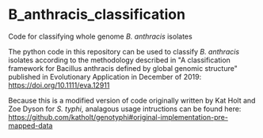 # B_anthracis_classification

Code for classifying whole genome *B. anthracis* isolates

The python code in this repository can be used to classify *B. anthracis* isolates according to the methodology described in "A classification framework for Bacillus anthracis defined by global genomic structure" published in Evolutionary Application in December of 2019: https://doi.org/10.1111/eva.12911

Because this is a modified version of code originally written by Kat Holt and Zoe Dyson for *S. typhi*, analagous usage intructions can be found here: https://github.com/katholt/genotyphi#original-implementation-pre-mapped-data

